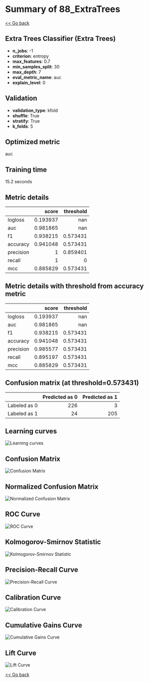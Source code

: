 # Summary of 88_ExtraTrees

[<< Go back](../README.md)


## Extra Trees Classifier (Extra Trees)
- **n_jobs**: -1
- **criterion**: entropy
- **max_features**: 0.7
- **min_samples_split**: 30
- **max_depth**: 7
- **eval_metric_name**: auc
- **explain_level**: 0

## Validation
 - **validation_type**: kfold
 - **shuffle**: True
 - **stratify**: True
 - **k_folds**: 5

## Optimized metric
auc

## Training time

15.2 seconds

## Metric details
|           |    score |   threshold |
|:----------|---------:|------------:|
| logloss   | 0.193937 |  nan        |
| auc       | 0.981865 |  nan        |
| f1        | 0.938215 |    0.573431 |
| accuracy  | 0.941048 |    0.573431 |
| precision | 1        |    0.859401 |
| recall    | 1        |    0        |
| mcc       | 0.885829 |    0.573431 |


## Metric details with threshold from accuracy metric
|           |    score |   threshold |
|:----------|---------:|------------:|
| logloss   | 0.193937 |  nan        |
| auc       | 0.981865 |  nan        |
| f1        | 0.938215 |    0.573431 |
| accuracy  | 0.941048 |    0.573431 |
| precision | 0.985577 |    0.573431 |
| recall    | 0.895197 |    0.573431 |
| mcc       | 0.885829 |    0.573431 |


## Confusion matrix (at threshold=0.573431)
|              |   Predicted as 0 |   Predicted as 1 |
|:-------------|-----------------:|-----------------:|
| Labeled as 0 |              226 |                3 |
| Labeled as 1 |               24 |              205 |

## Learning curves
![Learning curves](learning_curves.png)
## Confusion Matrix

![Confusion Matrix](confusion_matrix.png)


## Normalized Confusion Matrix

![Normalized Confusion Matrix](confusion_matrix_normalized.png)


## ROC Curve

![ROC Curve](roc_curve.png)


## Kolmogorov-Smirnov Statistic

![Kolmogorov-Smirnov Statistic](ks_statistic.png)


## Precision-Recall Curve

![Precision-Recall Curve](precision_recall_curve.png)


## Calibration Curve

![Calibration Curve](calibration_curve_curve.png)


## Cumulative Gains Curve

![Cumulative Gains Curve](cumulative_gains_curve.png)


## Lift Curve

![Lift Curve](lift_curve.png)



[<< Go back](../README.md)
